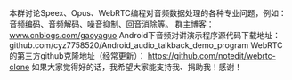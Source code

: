 本群讨论Speex、Opus、WebRTC编程对音频数据处理的各种专业问题，例如：音频编码、音频解码、噪音抑制、回音消除等。
群主博客：
www.cnblogs.com/gaoyaguo
Android下音频对讲演示程序源代码下载地址：
github.com/cyz7758520/Android_audio_talkback_demo_program
WebRTC的第三方github克隆地址（经常更新）：
<https://github.com/notedit/webrtc-clone>
如果大家觉得好的话，我希望大家能支持我、捐助我！感谢！